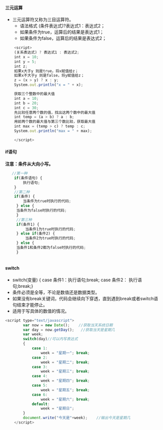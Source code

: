 #### 三元运算
- 三元运算符又称为三目运算符。      
	 - 语法格式   (条件表达式)?表达式1：表达式2；
	 - 如果条件为true，运算后的结果是表达式1；
	 - 如果条件为false，运算后的结果是表达式2；

```js
	<script>
	(关系表达式) ? 表达式1 : 表达式2;
	int x = 10;
	int y = 5;
	int z;
	如果x大于y 则是true，将x赋值给z；
	如果x不大于y 则是false，将y赋值给z；
	z = (x > y) ? x : y;
	System.out.println("x = " + x);

	获取三个整数中的最大值
	int a = 10;
	int b = 20;
	int c = 30;
	先比较任意两个数的值，找出这两个数中的最大值
	int temp = (a > b) ? a : b;
	用前两个数的最大值与第三个数比较，获取最大值
	int max = (temp > c) ? temp : c;
	System.out.println("max = " + max);

	</script>
```


#### if语句
**注意：条件从大向小写。**
```js
   //第一种
	if(条件语句) { 
		执行语句;
	}
	//第二种
	if(条件) { 
		当条件为true时执行的代码;
	 } else { 
	 当条件为false时执行的代码;
	 }
	 //第三种
	 if(条件1) { 
		 当条件1为true时执行的代码;
	 } else if(条件2) { 
		 当条件2为true时执行的代码;
	 } else { 
	 当条件1和条件2都为false时执行的代码;
	 }
	
```






#### switch
- switch(变量) {
	case 条件1：执行语句;break;
	case 条件2： 执行语句;break;}
- 条件必须是全等，不论是数值还是数据类型。
- 如果没有break关键词，代码会继续向下穿透，直到遇到break或者switch语句结束才能停止。
- 适用于写具体的数值的情况。
```js
<script type="text/javascript">
        var now = new Date();    //获取当天系统日期
        var day = now.getDay();   //获取当天是星期几
        var week;
        switch(day)//可以内写表达式
        {
            case 1:
                week = "星期一"; break;
            case 2:
                week = "星期二"; break;
            case 3:
                week = "星期三"; break;
            case 4:
                week = "星期四"; break;
            case 5:
                week = "星期五"; break;
            case 6:
                week = "星期六"; break;
            default:
                week = "星期日";
        }
        document.write("今天是"+week);    //输出今天是星期几
    </script>
```
